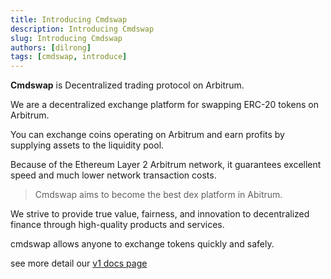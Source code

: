 ```yaml
---
title: Introducing Cmdswap
description: Introducing Cmdswap
slug: Introducing Cmdswap
authors: [dilrong]
tags: [cmdswap, introduce]
---
```


**Cmdswap** is Decentralized trading protocol on Arbitrum.

We are a decentralized exchange platform for swapping ERC-20 tokens on Arbitrum.

You can exchange coins operating on Arbitrum and earn profits by supplying assets to the liquidity pool.

Because of the Ethereum Layer 2 Arbitrum network, it guarantees excellent speed and much lower network transaction costs.

> Cmdswap aims to become the best dex platform in Abitrum.

We strive to provide true value, fairness, and innovation to decentralized finance through high-quality products and services.

cmdswap allows anyone to exchange tokens quickly and safely.

see more detail our [v1 docs page](http://docs.cmdswap.org/docs/intro)
